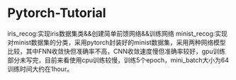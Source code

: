# Pytorch-Tutorial
iris_recog:实现iris数据集类&&创建简单前馈网络&&训练网络
minist_recog:实现对minist数据集的分类，采用pytorch封装好的minist数据集，采用两种网络模型比较，其中FNN收敛快但准确率不高，CNN收敛速度慢但准确率较好，gpu训练部分未写完，目前来看使用cpu训练较慢，训练5个epoch，mini_batch大小为64训练时间大约在1hour。
